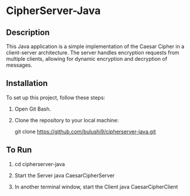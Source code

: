 # CipherServer-Java

## Description
This Java application is a simple implementation of the Caesar Cipher in a client-server architecture. The server handles encryption requests from multiple clients, allowing for dynamic encryption and decryption of messages.

## Installation
To set up this project, follow these steps:
1. Open Git Bash.
2. Clone the repository to your local machine:

   git clone https://github.com/bulushi9/cipherserver-java.git

## To Run

1. cd cipherserver-java

2. Start the Server
    java CaesarCipherServer

3. In another terminal window, start the Client
    java CaesarCipherClient

